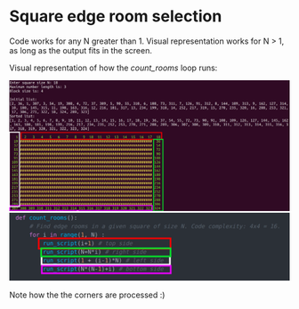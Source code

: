 # Square edge room selection

Code works for any N greater than 1.
Visual representation works for N > 1, as long as the output fits in the screen.

Visual representation of how the *count_rooms* loop runs:

![alt text][example1]
![alt text][example2]

Note how the the corners are processed :)

[example1]: https://raw.githubusercontent.com/juozasget/square_challange/master/img/example1.png "Visual example"
[example2]: https://raw.githubusercontent.com/juozasget/square_challange/master/img/example2.png "Visual example 2"
